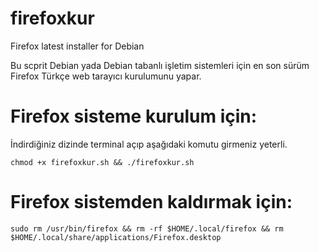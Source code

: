 # firefoxkur
Firefox latest installer for Debian

Bu scprit Debian yada Debian tabanlı işletim sistemleri için en son sürüm Firefox Türkçe web tarayıcı kurulumunu yapar.

# Firefox sisteme kurulum için: 
İndirdiğiniz dizinde terminal açıp aşağıdaki komutu girmeniz yeterli. 
```
chmod +x firefoxkur.sh && ./firefoxkur.sh
```

# Firefox sistemden kaldırmak için:
```
sudo rm /usr/bin/firefox && rm -rf $HOME/.local/firefox && rm $HOME/.local/share/applications/Firefox.desktop
```
